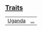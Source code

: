
[Traits](./hello_world-traits.md)
 ---
| | |
|:---|:---|
| [Uganda](./hello_world-Uganda.md) | [...](./hello_world-Uganda.md) |
